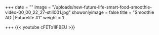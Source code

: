 +++
date = ""
image = "/uploads/new-future-life-smart-food-smoothie-video-00_00_22_27-still001.jpg"
showonlyimage = false
title = "Smoothie AD | Futurelife #1"
weight = 1

+++
{{< youtube cFETo1IFBEU >}}